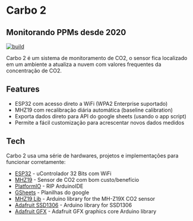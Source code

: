 # Carbo 2
## Monitorando PPMs desde 2020

[![build](https://github.com/Labtermo-UFSC/Carbo2g/actions/workflows/main.yml/badge.svg)](https://github.com/Labtermo-UFSC/Carbo2g/actions/workflows/main.yml)

Carbo 2 é um sistema de monitoramento de CO2, o sensor fica localizado em um ambiente a atualiza a nuvem com valores
frequentes da concentração de CO2.


## Features

- ESP32 com acesso direto a WiFi (WPA2 Enterprise suportado)
- MHZ19 com recalibração diária automática (baseline calibration)
- Exporta dados direto para API do google sheets (usando o app script)
- Permite a fácil customização para acrescentar novos dados medidos


## Tech

Carbo 2 usa uma série de hardwares, projetos e implementações para funcionar corretamente:

- [ESP32](https://www.espressif.com/en/products/socs/esp32) - uControlador 32 Bits com WiFi
- [MHZ19](https://www.winsen-sensor.com/sensors/co2-sensor/mh-z19c.html?campaignid=11440257107&adgroupid=131076970498&feeditemid=&targetid=kwd-447184770367&device=c&creative=561784236880&keyword=mh%20z19&gclid=CjwKCAjwiOCgBhAgEiwAjv5whEmRK6PEtzH-nUR7kXTy51v-zJsCmUVgJGOXRbx1NKgWqHHTQ1tXvRoCsJoQAvD_BwE) - Sensor de CO2 com bom custo/benefício
- [PlatformIO](https://platformio.org/) - RIP ArduinoIDE
- [GSheets](https://docs.google.com/spreadsheets) - Planilhas do google 
- [MHZ19 Lib](https://github.com/WifWaf/MH-Z19) - Arduino library for the MH-Z19X CO2 sensor
- [Adafruit SSD1306](https://github.com/adafruit/Adafruit_SSD1306) - Arduino library for SSD1306
- [Adafruit GFX](https://github.com/adafruit/Adafruit-GFX-Library) - Adafruit GFX graphics core Arduino library
